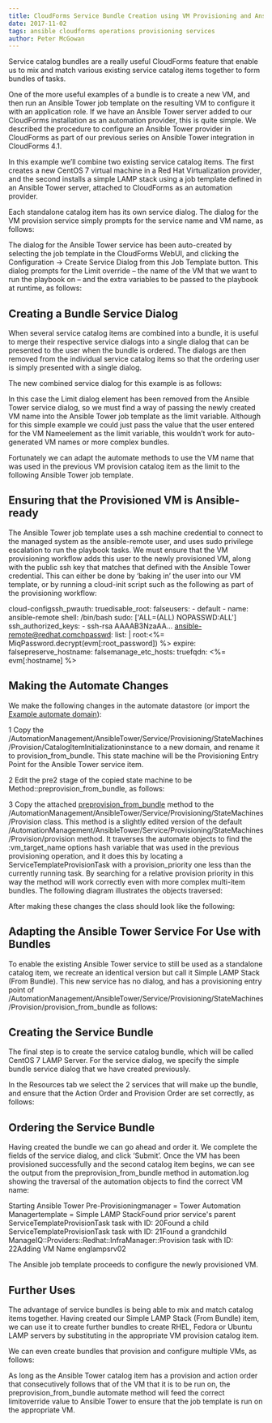 ```yaml
---
title: CloudForms Service Bundle Creation using VM Provisioning and Ansible Tower Automation Job 
date: 2017-11-02
tags: ansible cloudforms operations provisioning services
author: Peter McGowan
---
```


Service catalog bundles are a really useful CloudForms feature that enable us to mix and match various existing service catalog items together to form bundles of tasks.
  
One of the more useful examples of a bundle is to create a new VM, and then run an Ansible Tower job template on the resulting VM to configure it with an application role. If we have an Ansible Tower server added to our CloudForms installation as an automation provider, this is quite simple. We described the procedure to configure an Ansible Tower provider in CloudForms as part of our previous series on Ansible Tower integration in CloudForms 4.1.
  
In this example we’ll combine two existing service catalog items. The first creates a new CentOS 7 virtual machine in a Red Hat Virtualization provider, and the second installs a simple LAMP stack using a job template defined in an Ansible Tower server, attached to CloudForms as an automation provider.
  
Each standalone catalog item has its own service dialog. The dialog for the VM provision service simply prompts for the service name and VM name, as follows:

The dialog for the Ansible Tower service has been auto-created by selecting the job template in the CloudForms WebUI, and clicking the Configuration -> Create Service Dialog from this Job Template button. This dialog prompts for the Limit override – the name of the VM that we want to run the playbook on – and the extra variables to be passed to the playbook at runtime, as follows:

## Creating a Bundle Service Dialog ##

When several service catalog items are combined into a bundle, it is useful to merge their respective service dialogs into a single dialog that can be presented to the user when the bundle is ordered. The dialogs are then removed from the individual service catalog items so that the ordering user is simply presented with a single dialog.
  
The new combined service dialog for this example is as follows:

In this case the Limit dialog element has been removed from the Ansible Tower service dialog, so we must find a way of passing the newly created VM name into the Ansible Tower job template as the limit variable. Although for this simple example we could just pass the value that the user entered for the VM Nameelement as the limit variable, this wouldn’t work for auto-generated VM names or more complex bundles.
  
Fortunately we can adapt the automate methods to use the VM name that was used in the previous VM provision catalog item as the limit to the following Ansible Tower job template.
  
## Ensuring that the Provisioned VM is Ansible-ready ##

The Ansible Tower job template uses a ssh machine credential to connect to the managed system as the ansible-remote user, and uses sudo privilege escalation to run the playbook tasks. We must ensure that the VM provisioning workflow adds this user to the newly provisioned VM, along with the public ssh key that matches that defined with the Ansible Tower credential. This can either be done by ‘baking in’ the user into our VM template, or by running a cloud-init script such as the following as part of the provisioning workflow:
  
cloud-configssh_pwauth: truedisable_root: falseusers: - default - name: ansible-remote   shell: /bin/bash   sudo: ['ALL=(ALL) NOPASSWD:ALL']   ssh_authorized_keys:     - ssh-rsa AAAAB3NzaAA... ansible-remote@redhat.comchpasswd: list: |   root:<%= MiqPassword.decrypt(evm[:root_password]) %> expire: falsepreserve_hostname: falsemanage_etc_hosts: truefqdn: <%= evm[:hostname] %>

## Making the Automate Changes ##

We make the following changes in the automate datastore (or import the [Example automate domain](<https://github.com/jeromemarc/cloudforms-service-bundle-ansible/blob/master/example_domain.zip]>)):
  
1 Copy the /AutomationManagement/AnsibleTower/Service/Provisioning/StateMachines/Provision/CatalogItemInitializationinstance to a new domain, and rename it to provision_from_bundle. This state machine will be the Provisioning Entry Point for the Ansible Tower service item.
  
2 Edit the pre2 stage of the copied state machine to be Method::preprovision_from_bundle, as follows:

3 Copy the attached [preprovision_from_bundle](<https://github.com/jeromemarc/cloudforms-service-bundle-ansible/blob/master/preprovision_from_bundle.rb>) method to the /AutomationManagement/AnsibleTower/Service/Provisioning/StateMachines/Provision class. This method is a slightly edited version of the default /AutomationManagement/AnsibleTower/Service/Provisioning/StateMachines/Provision/provision method. It traverses the automate objects to find the :vm_target_name options hash variable that was used in the previous provisioning operation, and it does this by locating a ServiceTemplateProvisionTask with a provision_priority one less than the currently running task. By searching for a relative provision priority in this way the method will work correctly even with more complex multi-item bundles. The following diagram illustrates the objects traversed:

After making these changes the class should look like the following:

## Adapting the Ansible Tower Service For Use with Bundles ##

To enable the existing Ansible Tower service to still be used as a standalone catalog item, we recreate an identical version but call it Simple LAMP Stack (From Bundle). This new service has no dialog, and has a provisioning entry point of /AutomationManagement/AnsibleTower/Service/Provisioning/StateMachines/Provision/provision_from_bundle as follows:

## Creating the Service Bundle ##

The final step is to create the service catalog bundle, which will be called CentOS 7 LAMP Server. For the service dialog, we specify the simple bundle service dialog that we have created previously.
  
In the Resources tab we select the 2 services that will make up the bundle, and ensure that the Action Order and Provision Order are set correctly, as follows:

## Ordering the Service Bundle ##

Having created the bundle we can go ahead and order it. We complete the fields of the service dialog, and click ‘Submit’. Once the VM has been provisioned successfully and the second catalog item begins, we can see the output from the preprovision_from_bundle method in automation.log showing the traversal of the automation objects to find the correct VM name:
  
Starting Ansible Tower Pre-Provisioningmanager = Tower Automation Managertemplate = Simple LAMP StackFound prior service's parent ServiceTemplateProvisionTask task with ID: 20Found a child ServiceTemplateProvisionTask task with ID: 21Found a grandchild ManageIQ::Providers::Redhat::InfraManager::Provision task with ID: 22Adding VM Name englampsrv02
  
The Ansible job template proceeds to configure the newly provisioned VM.
  
## Further Uses ##

The advantage of service bundles is being able to mix and match catalog items together. Having created our Simple LAMP Stack (From Bundle) item, we can use it to create further bundles to create RHEL, Fedora or Ubuntu LAMP servers by substituting in the appropriate VM provision catalog item.
  
We can even create bundles that provision and configure multiple VMs, as follows:

As long as the Ansible Tower catalog item has a provision and action order that consecutively follows that of the VM that it is to be run on, the preprovision_from_bundle automate method will feed the correct limitoverride value to Ansible Tower to ensure that the job template is run on the appropriate VM.
